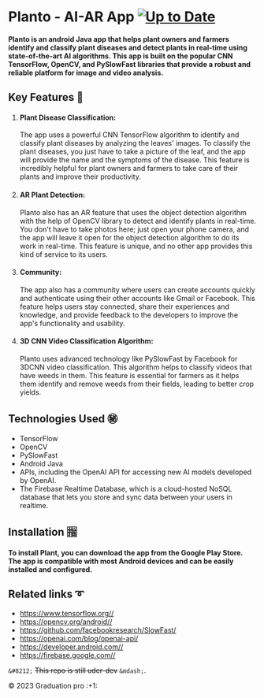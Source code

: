 # Planto - AI-AR App  [![Up to Date](https://github.com/ikatyang/emoji-cheat-sheet/workflows/Up%20to%20Date/badge.svg)](https://github.com/ikatyang/emoji-cheat-sheet/actions?query=workflow%3A%22Up+to+Date%22)
   #### Planto is an android Java app that helps plant owners and farmers identify and classify plant diseases and detect plants in real-time using state-of-the-art AI algorithms. This app is built on the popular CNN TensorFlow, OpenCV, and PySlowFast libraries that provide a robust and reliable platform for image and video analysis.

## Key Features :high_brightness:
1.   #### Plant Disease Classification: 
     The app uses a powerful CNN TensorFlow algorithm to identify and classify plant diseases by analyzing the leaves' images. To classify the plant diseases, you just have to take a picture of the leaf, and the app will provide the name and the symptoms of the disease. This feature is incredibly helpful for plant owners and farmers to take care of their plants and improve their productivity.

2.   #### AR Plant Detection: 
     Planto also has an AR feature that uses the object detection algorithm with the help of OpenCV library to detect and identify plants in real-time. You don't have to take photos here; just open your phone camera, and the app will leave it open for the object detection algorithm to do its work in real-time. This feature is unique, and no other app provides this kind of service to its users.

3.   #### Community: 
     The app also has a community where users can create accounts quickly and authenticate using their other accounts like Gmail or Facebook. This feature helps users stay connected, share their experiences and knowledge, and provide feedback to the developers to improve the app's functionality and usability.

4.   #### 3D CNN Video Classification Algorithm:
     Planto uses advanced technology like PySlowFast by Facebook for 3DCNN video classification. This algorithm helps to classify videos that have weeds in them. This feature is essential for farmers as it helps them identify and remove weeds from their fields, leading to better crop yields.

## Technologies Used :secret:
*    TensorFlow
*    OpenCV
*    PySlowFast
*    Android Java
*    APIs, including the OpenAI API for accessing new AI models developed by OpenAI.
*    The Firebase Realtime Database, which is a cloud-hosted NoSQL database that lets you store and sync data between your users in realtime.

## Installation :u6307:
#### To install Plant, you can download the app from the Google Play Store. The app is compatible with most Android devices and can be easily installed and configured.

## Related links :curly_loop:
*    <https://www.tensorflow.org//>
*    <https://opencv.org/android//>
*    <https://github.com/facebookresearch/SlowFast/>
*    <https://openai.com/blog/openai-api/>
*    <https://developer.android.com//>
*    <https://firebase.google.com//>

   `&#8212;` ~~This repo is still uder-dev~~ `&mdash;`.
   <div class="footer">
        &copy; 2023 Graduation pro  :+1:
    </div>
